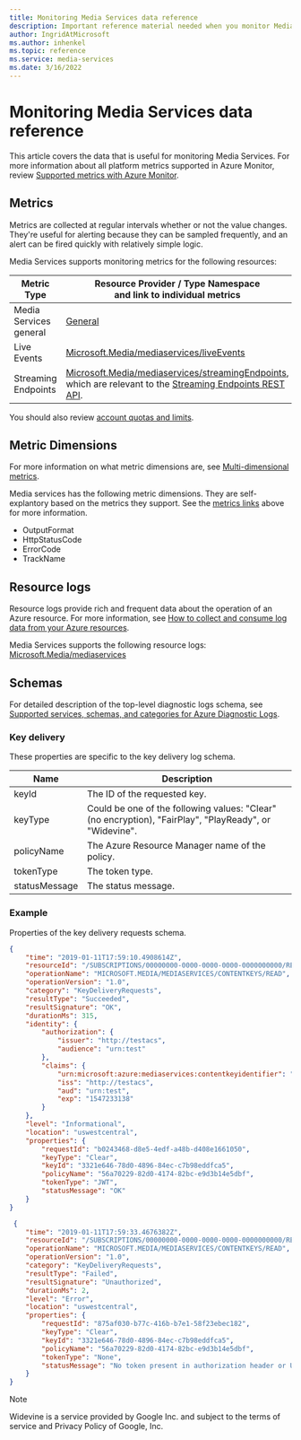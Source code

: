 ```yaml
---
title: Monitoring Media Services data reference
description: Important reference material needed when you monitor Media Services
author: IngridAtMicrosoft
ms.author: inhenkel
ms.topic: reference
ms.service: media-services
ms.date: 3/16/2022
---
```


# Monitoring Media Services data reference

This article covers the data that is useful for monitoring Media Services. For more information about all platform metrics supported in Azure Monitor, review [Supported metrics with Azure Monitor](/azure/azure-monitor/essentials/metrics-supported.md).

## Metrics

Metrics are collected at regular intervals whether or not the value changes. They're useful for alerting because they can be sampled frequently, and an alert can be fired quickly with relatively simple logic.


Media Services supports monitoring metrics for the following resources:

|Metric Type | Resource Provider / Type Namespace<br/> and link to individual metrics |
|-------|-----|
| Media Services general | [General](https://docs.microsoft.com/azure/azure-monitor/essentials/metrics-supported#microsoftmediamediaservices) |
| Live Events | [Microsoft.Media/mediaservices/liveEvents](https://docs.microsoft.com/azure/azure-monitor/essentials/metrics-supported#microsoftmediamediaservicesliveevents)
| Streaming Endpoints | [Microsoft.Media/mediaservices/streamingEndpoints](https://docs.microsoft.com/azure/azure-monitor/essentials/metrics-supported#microsoftmediamediaservicesstreamingendpoints), which are relevant to the [Streaming Endpoints REST API](/rest/api/media/streamingendpoints).


You should also review [account quotas and limits](../limits-quotas-constraints-reference.md).


## Metric Dimensions

For more information on what metric dimensions are, see [Multi-dimensional metrics](https://docs.microsoft.com/azure-monitor/essentials/data-platform-metrics.md#multi-dimensional-metrics).

Media services has the following metric dimensions.  They are self-explantory based on the metrics they support.  See the [metrics links](#metrics) above for more information.

- OutputFormat
- HttpStatusCode 
- ErrorCode 
- TrackName 

## Resource logs

Resource logs provide rich and frequent data about the operation of an Azure resource. For more information, see [How to collect and consume log data from your Azure resources](https://docs.microsoft.com/azure-monitor/essentials/platform-logs-overview.md).

Media Services supports the following resource logs:
[Microsoft.Media/mediaservices](https://docs.microsoft.com/azure-monitor/essentials/resource-logs-categories.md#microsoftmediamediaservices)

## Schemas

For detailed description of the top-level diagnostic logs schema, see [Supported services, schemas, and categories for Azure Diagnostic Logs](https://docs.microsoft.com/azure-monitor/essentials/resource-logs-schema.md).

### Key delivery 

These properties are specific to the key delivery log schema.

|Name|Description|
|---|---|
|keyId|The ID of the requested key.|
|keyType|Could be one of the following values: "Clear" (no encryption), "FairPlay", "PlayReady", or "Widevine".|
|policyName|The Azure Resource Manager name of the policy.|
|tokenType|The token type.|
|statusMessage|The status message.|

### Example

Properties of the key delivery requests schema.

```json
{
    "time": "2019-01-11T17:59:10.4908614Z",
    "resourceId": "/SUBSCRIPTIONS/00000000-0000-0000-0000-0000000000/RESOURCEGROUPS/SBKEY/PROVIDERS/MICROSOFT.MEDIA/MEDIASERVICES/SBDNSTEST",
    "operationName": "MICROSOFT.MEDIA/MEDIASERVICES/CONTENTKEYS/READ",
    "operationVersion": "1.0",
    "category": "KeyDeliveryRequests",
    "resultType": "Succeeded",
    "resultSignature": "OK",
    "durationMs": 315,
    "identity": {
        "authorization": {
            "issuer": "http://testacs",
            "audience": "urn:test"
        },
        "claims": {
            "urn:microsoft:azure:mediaservices:contentkeyidentifier": "3321e646-78d0-4896-84ec-c7b98eddfca5",
            "iss": "http://testacs",
            "aud": "urn:test",
            "exp": "1547233138"
        }
    },
    "level": "Informational",
    "location": "uswestcentral",
    "properties": {
        "requestId": "b0243468-d8e5-4edf-a48b-d408e1661050",
        "keyType": "Clear",
        "keyId": "3321e646-78d0-4896-84ec-c7b98eddfca5",
        "policyName": "56a70229-82d0-4174-82bc-e9d3b14e5dbf",
        "tokenType": "JWT",
        "statusMessage": "OK"
    }
} 
```

```json
 {
    "time": "2019-01-11T17:59:33.4676382Z",
    "resourceId": "/SUBSCRIPTIONS/00000000-0000-0000-0000-0000000000/RESOURCEGROUPS/SBKEY/PROVIDERS/MICROSOFT.MEDIA/MEDIASERVICES/SBDNSTEST",
    "operationName": "MICROSOFT.MEDIA/MEDIASERVICES/CONTENTKEYS/READ",
    "operationVersion": "1.0",
    "category": "KeyDeliveryRequests",
    "resultType": "Failed",
    "resultSignature": "Unauthorized",
    "durationMs": 2,
    "level": "Error",
    "location": "uswestcentral",
    "properties": {
        "requestId": "875af030-b77c-416b-b7e1-58f23ebec182",
        "keyType": "Clear",
        "keyId": "3321e646-78d0-4896-84ec-c7b98eddfca5",
        "policyName": "56a70229-82d0-4174-82bc-e9d3b14e5dbf",
        "tokenType": "None",
        "statusMessage": "No token present in authorization header or URL."
    }
} 
```

>[!NOTE]
> Widevine is a service provided by Google Inc. and subject to the terms of service and Privacy Policy of Google, Inc.
